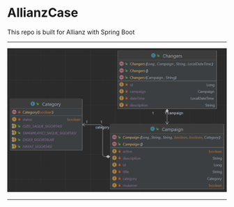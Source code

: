 # AllianzCase
This repo is built for Allianz with Spring Boot
<hr>


![UML DIAGRAM](https://github.com/emrahyilm4z/AllianzCase/blob/main/ScreenShot/allianz.png)

<hr>

